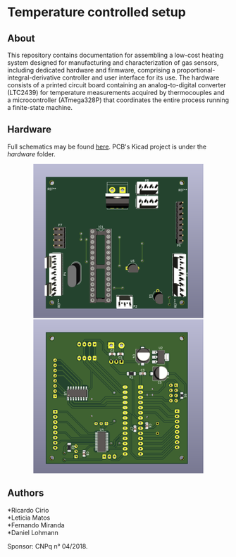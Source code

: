 # Temperature controlled setup

## About

This repository contains documentation for assembling a low-cost heating system designed for manufacturing and characterization of gas sensors, including dedicated hardware and firmware, comprising a proportional-integral-derivative controller and user interface for its use. The hardware consists of a printed circuit board containing an analog-to-digital converter (LTC2439) for temperature measurements acquired by thermocouples and a microcontroller (ATmega328P) that coordinates the entire process running a finite-state machine.

## Hardware

Full schematics may be found [here](./hardware/schematics.pdf). PCB's Kicad project is under the *hardware* folder.

<p align="center" float="left">
	<img src="./images/pcb_top.png" alt="PCB top" height="350">
	<img src="./images/pcb_bottom.png" alt="PCB bottom" height="350">
</p>

## Authors

*Ricardo Cirio<br>
*Leticia Matos<br>
*Fernando Miranda<br>
*Daniel Lohmann

Sponsor: CNPq n° 04/2018.